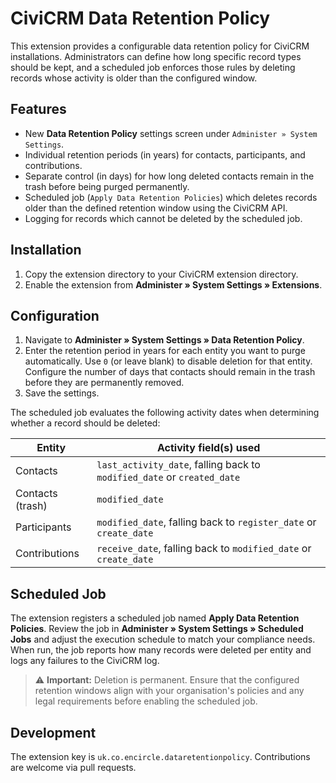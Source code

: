 # CiviCRM Data Retention Policy

This extension provides a configurable data retention policy for CiviCRM installations. Administrators can define how long specific record types should be kept, and a scheduled job enforces those rules by deleting records whose activity is older than the configured window.

## Features

* New **Data Retention Policy** settings screen under `Administer » System Settings`.
* Individual retention periods (in years) for contacts, participants, and contributions.
* Separate control (in days) for how long deleted contacts remain in the trash before being purged permanently.
* Scheduled job (`Apply Data Retention Policies`) which deletes records older than the defined retention window using the CiviCRM API.
* Logging for records which cannot be deleted by the scheduled job.

## Installation

1. Copy the extension directory to your CiviCRM extension directory.
2. Enable the extension from **Administer » System Settings » Extensions**.

## Configuration

1. Navigate to **Administer » System Settings » Data Retention Policy**.
2. Enter the retention period in years for each entity you want to purge automatically. Use `0` (or leave blank) to disable deletion for that entity. Configure the number of days that contacts should remain in the trash before they are permanently removed.
3. Save the settings.

The scheduled job evaluates the following activity dates when determining whether a record should be deleted:

| Entity        | Activity field(s) used |
| ------------- | ---------------------- |
| Contacts      | `last_activity_date`, falling back to `modified_date` or `created_date` |
| Contacts (trash) | `modified_date` |
| Participants  | `modified_date`, falling back to `register_date` or `create_date` |
| Contributions | `receive_date`, falling back to `modified_date` or `create_date` |

## Scheduled Job

The extension registers a scheduled job named **Apply Data Retention Policies**. Review the job in **Administer » System Settings » Scheduled Jobs** and adjust the execution schedule to match your compliance needs. When run, the job reports how many records were deleted per entity and logs any failures to the CiviCRM log.

> ⚠️ **Important:** Deletion is permanent. Ensure that the configured retention windows align with your organisation's policies and any legal requirements before enabling the scheduled job.

## Development

The extension key is `uk.co.encircle.dataretentionpolicy`. Contributions are welcome via pull requests.
